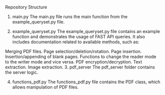 Repository Structure
1. main.py
The main.py file runs the main function from the example_queryset.py file.

2. example_queryset.py
The example_queryset.py file contains an example function and demonstrates the usage of FAST API queries. It also includes documentation related to available methods, such as:

Merging PDF files.
Page selection/deletion/rotation.
Page insertion.
Insertion/appending of blank pages.
Functions to change the reader mode to the writer mode and vice versa.
PDF encryption/decryption.
Text extraction.
Image extraction.
3. pdf_server
The pdf_server folder contains the server logic.

4. functions_pdf.py
The functions_pdf.py file contains the PDF class, which allows manipulation of PDF files.
